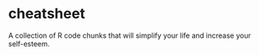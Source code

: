 # cheatsheet
A collection of R code chunks that will simplify your life and increase your self-esteem.

